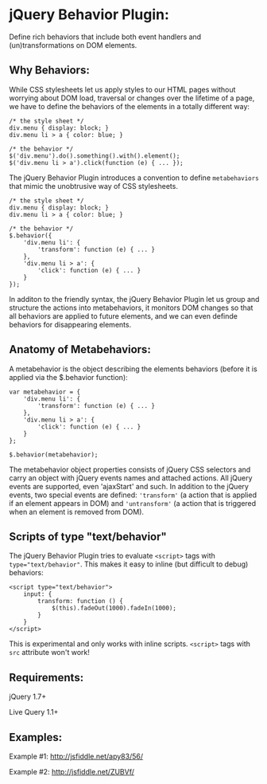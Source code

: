 # jQuery Behavior Plugin:
Define rich behaviors that include both event handlers and (un)transformations on DOM elements.

## Why Behaviors:
While CSS stylesheets let us apply styles to our HTML pages without worrying about DOM load, traversal or changes over the lifetime of a page, we have to define the behaviors of the elements in a totally different way:

    /* the style sheet */
    div.menu { display: block; }
    div.menu li > a { color: blue; }

    /* the behavior */
    $('div.menu').do().something().with().element();
    $('div.menu li > a').click(function (e) { ... });


The jQuery Behavior Plugin introduces a convention to define `` metabehaviors `` that mimic the unobtrusive way of CSS stylesheets.

    /* the style sheet */
    div.menu { display: block; }
    div.menu li > a { color: blue; }

    /* the behavior */
    $.behavior({
        'div.menu li': {
            'transform': function (e) { ... }
        },
        'div.menu li > a': {
            'click': function (e) { ... }
        }
    });


In additon to the friendly syntax, the jQuery Behavior Plugin let us group and structure the actions into metabehaviors, it monitors DOM changes so that all behaviors are applied to future elements, and we can even definde behaviors for disappearing elements.


## Anatomy of Metabehaviors:
A metabehavior is the object describing the elements behaviors (before it is applied via the $.behavior function):

    var metabehavior = {
        'div.menu li': {
            'transform': function (e) { ... }
        },
        'div.menu li > a': {
            'click': function (e) { ... }
        }
    };

    $.behavior(metabehavior);

The metabehavior object properties consists of jQuery CSS selectors and carry an object with jQuery events names and attached actions. All jQuery events are supported, even 'ajaxStart' and such. In addition to the jQuery events, two special events are defined: `` 'transform' `` (a action that is applied if an element appears in DOM) and `` 'untransform' `` (a action that is triggered when an element is removed from DOM).

## Scripts of type "text/behavior"
The jQuery Behavior Plugin tries to evaluate `<script>` tags with `type="text/behavior"`. This makes it easy to inline (but difficult to debug) behaviors:

    <script type="text/behavior">
        input: {
            transform: function () {
                $(this).fadeOut(1000).fadeIn(1000);
            }
        }
    </script>

This is experimental and only works with inline scripts. `<script>` tags with `src` attribute won't work!

## Requirements:
jQuery 1.7+

Live Query 1.1+

## Examples:
Example #1: http://jsfiddle.net/apy83/56/

Example #2: http://jsfiddle.net/ZUBVf/
